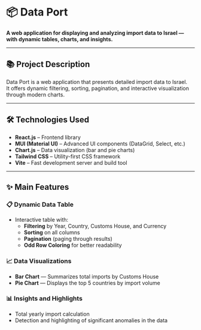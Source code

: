 # 📦 Data Port

**A web application for displaying and analyzing import data to Israel — with dynamic tables, charts, and insights.**

---

## 📚 Project Description

Data Port is a web application that presents detailed import data to Israel.  
It offers dynamic filtering, sorting, pagination, and interactive visualization through modern charts.

---

## 🛠️ Technologies Used

- **React.js** – Frontend library
- **MUI (Material UI)** – Advanced UI components (DataGrid, Select, etc.)
- **Chart.js** – Data visualization (bar and pie charts)
- **Tailwind CSS** – Utility-first CSS framework
- **Vite** – Fast development server and build tool

---

## ✨ Main Features

### 📋 Dynamic Data Table

- Interactive table with:
  - **Filtering** by Year, Country, Customs House, and Currency
  - **Sorting** on all columns
  - **Pagination** (paging through results)
  - **Odd Row Coloring** for better readability

### 📈 Data Visualizations

- **Bar Chart** — Summarizes total imports by Customs House
- **Pie Chart** — Displays the top 5 countries by import volume

### 📊 Insights and Highlights

- Total yearly import calculation
- Detection and highlighting of significant anomalies in the data

